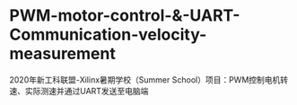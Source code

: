 # PWM-motor-control-&-UART-Communication-velocity-measurement
2020年新工科联盟-Xilinx暑期学校（Summer School）项目：PWM控制电机转速、实际测速并通过UART发送至电脑端 
